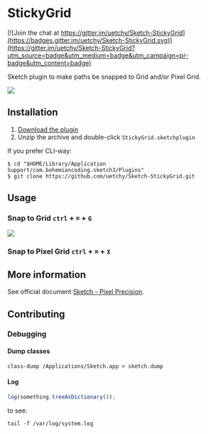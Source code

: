 # StickyGrid

[![Join the chat at https://gitter.im/uetchy/Sketch-StickyGrid](https://badges.gitter.im/uetchy/Sketch-StickyGrid.svg)](https://gitter.im/uetchy/Sketch-StickyGrid?utm_source=badge&utm_medium=badge&utm_campaign=pr-badge&utm_content=badge)

Sketch plugin to make paths be snapped to Grid and/or Pixel Grid.

![](http://randompaper.co.s3.amazonaws.com/Sketch-StickyGrid/stickygrid.gif)

## Installation

1. [Download the plugin](https://github.com/uetchy/Sketch-StickyGrid/archive/master.zip)
2. Unzip the archive and double-click `StickyGrid.sketchplugin`

If you prefer CLI-way:

```
$ cd "$HOME/Library/Application Support/com.bohemiancoding.sketch3/Plugins"
$ git clone https://github.com/uetchy/Sketch-StickyGrid.git
```

## Usage

### Snap to Grid `ctrl` + `⌘` + `G`

![](http://randompaper.co.s3.amazonaws.com/Sketch-StickyGrid/stickygrid_2.gif)

### Snap to Pixel Grid `ctrl` + `⌘` + `X`

## More information

See official document [Sketch - Pixel Precision](https://www.sketchapp.com/learn/documentation/13-other/5-pixel-precision.html).

## Contributing

### Debugging

#### Dump classes

```
class-dump /Applications/Sketch.app > sketch.dump
```

#### Log

```js
log(something.treeAsDictionary());
```

to see:

```
tail -f /var/log/system.log
```
